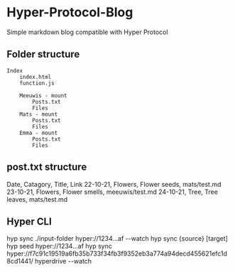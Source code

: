 # Hyper-Protocol-Blog

Simple markdown blog compatible with Hyper Protocol

## Folder structure

    Index
        index.html
        function.js

        Meeuwis - mount
            Posts.txt
            Files
        Mats - mount
            Posts.txt
            Files
        Emma - mount
            Posts.txt
            Files


## post.txt structure

Date, Catagory, Title, Link
22-10-21, Flowers, Flower seeds, mats/test.md
23-10-21, Flowers, Flower smells, meeuwis/test.md
24-10-21, Tree, Tree leaves, mats/test.md



## Hyper CLI

hyp sync ./input-folder hyper://1234…af --watch
hyp sync {source} [target]
hyp seed hyper://1234…af
hyp sync hyper://f7c91c19519a6fb35b733f34fb3f9352eb3a774a94decd455621efc1d8cd1441/ hyperdrive --watch
